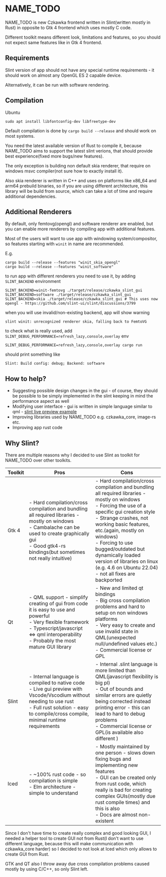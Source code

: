 # NAME_TODO

NAME_TODO is new Czkawka frontend written in Slint(written mostly in Rust) in opposite to Gtk 4 frontend which uses mostly C code.

Different toolkit means different look, limitations and features, so you should not expect same features like in Gtk 4 frontend.

## Requirements
Slint version of app should not have any special runtime requirements - it should work on almost any OpenGL ES 2 capable device.

Alternatively, it can be run with software rendering.

## Compilation
Ubuntu
```
sudo apt install libfontconfig-dev libfreetype-dev
```

Default compilation is done by `cargo build --release` and should work on most systems.

You need the latest available version of Rust to compile it, because NAME_TODO aims to support the latest slint verions,
that should provide best experience(fixed more bugs/new features).

The only exception is building non default skia renderer, that require on windows msvc compiler(not sure how to exactly install it). 

Also skia renderer is written in C++ and uses on platforms like x86_64 and arm64 prebuild binaries, so if you are using different architecture, this library will be build from source, which can take a lot of time and require additional dependencies.

## Additional Renderers
By default, only femtovg(opengl) and software renderer are enabled, but you can enable more renderers by compiling app with additional features.

Most of the users will want to use app with windowing system/compositor, so features starting with `winit` in name are recommended.

E.g. 
```
cargo build --release --features "winit_skia_opengl"
cargo build --release --features "winit_software"
```

to run app with different renderers you need to use it, by adding `SLINT_BACKEND` environment
```
SLINT_BACKEND=winit-femtovg ./target/release/czkawka_slint_gui
SLINT_BACKEND=software ./target/release/czkawka_slint_gui
SLINT_BACKEND=skia ./target/release/czkawka_slint_gui # This uses now opengl - https://github.com/slint-ui/slint/discussions/3799
```
when you will use invalid/non-existing backend, app will show warning
```
slint winit: unrecognized renderer skia, falling back to FemtoVG
```
to check what is really used, add `SLINT_DEBUG_PERFORMANCE=refresh_lazy,console,overlay` env
```
SLINT_DEBUG_PERFORMANCE=refresh_lazy,console,overlay cargo run
```
should print something like
```
Slint: Build config: debug; Backend: software
```

## How to help?
- Suggesting possible design changes in the gui - of course, they should be possible to be simply implemented in the slint keeping in mind the performance aspect as well
- Modifying user interface - gui is written in simple language similar to qml - [slint live preview example](https://slint.dev/releases/1.2.2/editor/?load_demo=examples/printerdemo/ui/printerdemo.slint)
- Improving libraries used by NAME_TODO e.g. czkawka_core, image-rs etc.
- Improving app rust code

## Why Slint?
There are multiple reasons why I decided to use Slint as toolkit for NAME_TODO over other toolkits.

| Toolkit | Pros                                                                                                                                                                                                                    | Cons                                                                                                                                                                                                                                                                                                                                                                                            |
|---------|-------------------------------------------------------------------------------------------------------------------------------------------------------------------------------------------------------------------------|-------------------------------------------------------------------------------------------------------------------------------------------------------------------------------------------------------------------------------------------------------------------------------------------------------------------------------------------------------------------------------------------------|
| Gtk 4   | - Hard compilation/cross compilation and bundling all required libraries - mostly on windows </br> - Cambalache can be used to create graphically gui </br> - Good gtk4-rs bindings(but sometimes not really intuitive) | - Hard compilation/cross compilation and bundling all required libraries - mostly on windows </br> - Forcing the use of a specific gui creation style </br> - Strange crashes, not working basic features, etc.(again, mostly on windows) </br> - Forcing to use bugged/outdated but dynamically loaded version of libraries on linux (e.g. 4.6 on Ubuntu 22.04) - not all fixes are backported |
| Qt      | - QML support - simplify creating of gui from code it is easy to use and powerful </br> - Very flexible framework <br/> - Typescript/javascript <=> qml interoperability </br> - Probably the most mature GUI library   | - New and limited qt bindings <br/> - Big cross compilation problems and hard to setup on non windows platforms <br/>  - Very easy to create and use invalid state in QML(unexpected null/undefined values etc.) <br/> - Commercial license or GPL                                                                                                                                              |
| Slint   | - Internal language is compiled to native code <br/> - Live gui preview with Vscode/Vscodium without needing to use rust <br/> - Full rust solution - easy to compile/cross compile, minimal runtime requirements       | - Internal .slint language is more limited than QML(javascript flexibility is big pl) <br/> - Out of bounds and similar errors are quietly being corrected instead printing error - this can lead to hard to debug problems    <br/> - Commercial license or GPL(is available also different )                                                                                                  |
| Iced    | - ~100% rust code - so compilation is simple </br> - Elm architecture - simple to understand                                                                                                                            | - Mostly maintained by one person - slows down fixing bugs and implementing new features </br> - GUI can be created only from rust code, which really is bad for creating complex GUIs(mostly due rust compile times) and this is also  </br> - Docs are almost non-existent                                                                                                                    |
Since I don't have time to create really complex and good looking GUI, I needed a helper tool to create GUI not from Rust(I don't want to use different language, because this will make communication with czkawka_core harder) so I decided to not look at Iced which only allows to create GUI from Rust.

GTK and QT also I throw away due cross compilation problems caused mostly by using C/C++, so only Slint left.